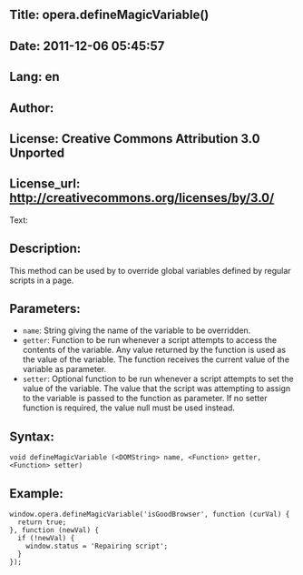 Title: opera.defineMagicVariable()
----
Date: 2011-12-06 05:45:57
----
Lang: en
----
Author: 
----
License: Creative Commons Attribution 3.0 Unported
----
License_url: http://creativecommons.org/licenses/by/3.0/
----
Text:

<h2>Description:</h2>

<p>This method can be used by to override global variables defined by regular scripts in a page.</p>

<h2>Parameters:</h2>

<p>
    <ul>
        <li><code>name</code>: String giving the name of the variable to be overridden.</li>
        <li><code>getter</code>: Function to be run whenever a script attempts to access the contents of the variable. Any value returned by the function is used as the value of the variable. The function receives the current value of the variable as parameter.</li>
        <li><code>setter</code>: Optional function to be run whenever a script attempts to set the value of the variable. The value that the script was attempting to assign to the variable is passed to the function as parameter. If no setter function is required, the value null must be used instead.</li>
    </ul>
</p>

<h2>Syntax:</h2>

<p><code>void defineMagicVariable (&lt;DOMString&gt; name, &lt;Function&gt; getter, &lt;Function&gt; setter)</code></p>

<h2>Example:</h2>

<pre><code>window.opera.defineMagicVariable(&#39;isGoodBrowser&#39;, function (curVal) {
  return true;
}, function (newVal) {
  if (!newVal) {
    window.status = &#39;Repairing script&#39;;
  }
});</code></pre>
